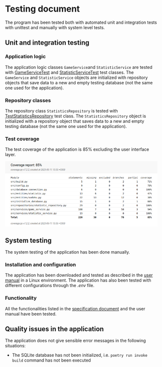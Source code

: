 # Testing document

The program has been tested both with automated unit and integration tests with unittest and manually with system level tests.

## Unit and integration testing

### Application logic

The application logic classes `GameService`and `StatisticService` are tested with [GameServiceTest](../src/tests/services/game_service_test.py) and [StatisticServiceTest](../src/tests/services/statistic_service_test.py) test classes. The `GameService` and `StatisticService` objects are initialized with repository objects that save data to a new and empty testing database (not the same one used for the application).

### Repository classes

The repository class `StatisticsRepository` is tested with [TestStatisticsRepository](../src/tests/repositories/statistics_repository_test.py) test class. The `StatisticsRepository` object is initialized with a repository object that saves data to a new and empty testing database (not the same one used for the application).

### Test coverage

The test coverage of the application is 85% excluding the user interface layer.

![](./kuvat/coverage.png)

## System testing

The system testing of the application has been done manually.

### Installation and configuration

The application has been downloaded and tested as described in the [user manual](./kayttoohje.md) in a Linux environment. The application has also been tested with different configurations through the _.env_ file.

### Functionality

All the functionalities listed in the [specification document](./vaatimusmaarittely.md#basic-functionality) and the user manual have been tested.

## Quality issues in the application

The application does not give sensible error messages in the following situations:

- The SQLite database has not been initialized, i.e. `poetry run invoke build` command has not been executed